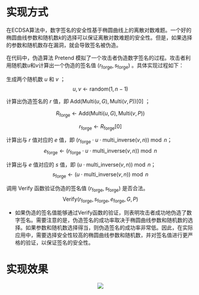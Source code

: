 # 实现方式

在ECDSA算法中，数字签名的安全性基于椭圆曲线上的离散对数难题。一个好的椭圆曲线参数和随机数$k$的选择可以保证离散对数难题的安全性。但是，如果选择的参数和随机数存在漏洞，就会导致签名被伪造。

在代码中，伪造算法 $\text{Pretend}$ 模拟了一个攻击者伪造数字签名的过程。攻击者利用随机数$u$和$v$计算出一个伪造的签名值 $(r_{\text{forge}} , s_{\text{forge}})$ 。具体实现过程如下：

生成两个随机数 $u$ 和 $v$ ；
$$u, v \leftarrow \text{random}(1, n-1)$$

计算出伪造签名的 $r$ 值，即 $\text{Add}(\text{Multi}(u, G), \text{Multi}(v, P))[0]$ ；

$$R_{\text{forge}} \leftarrow \text{Add}(\text{Multi}(u, G), \text{Multi}(v, P))$$

$$ r_{\text{forge}} \leftarrow R_{\text{forge}}[0] $$

计算出与 $r$ 值对应的 $e$ 值，即 $(r_{\text{forge}} \cdot u \cdot \text{multi_inverse}(v, n)) \bmod n$；
$$ e_{\text{forge}} \leftarrow (r_{\text{forge}} \cdot u \cdot \text{multi_inverse}(v, n)) \bmod n $$

计算出与 $e$ 值对应的 $s$ 值，即 $(u \cdot \text{multi_inverse}(v, n)) \bmod n$；
$$s_{\text{forge}} \leftarrow (u \cdot \text{multi_inverse}(v, n)) \bmod n$$

调用 $\text{Verify}$ 函数验证伪造的签名值 $(r_{\text{forge}}, s_{\text{forge}})$ 是否合法。
$$\text{Verify}(r_{\text{forge}}, s_{\text{forge}}, e_{\text{forge}}, G, P)$$

- 如果伪造的签名值能够通过$\text{Verify}$函数的验证，则表明攻击者成功地伪造了数字签名。需要注意的是，伪造签名的成功率取决于椭圆曲线参数和随机数的选择。如果参数和随机数选择得当，则伪造签名的成功率非常低。因此，在实际应用中，需要选择安全性较高的椭圆曲线参数和随机数，并对签名值进行更严格的验证，以保证签名的安全性。
  
# 实现效果
<div align="center">
  <img src="https://github.com/Ljm200301/ljm/blob/main/pictures/Forge_Satoshi .png">
</div>
